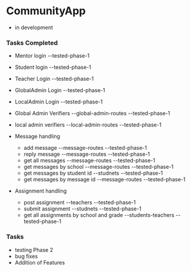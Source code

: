 # CommunityApp 
- in development

### Tasks Completed
- Mentor login --tested-phase-1
- Student login --tested-phase-1
- Teacher Login --tested-phase-1
- GlobalAdmin Login --tested-phase-1
- LocalAdmin Login  --tested-phase-1
- Global Admin Verifiers --global-admin-routes --tested-phase-1
- local admin verifiers --local-admin-routes  --tested-phase-1
- Message handling  
    - add message --message-routes --tested-phase-1
    - reply message --message-routes --tested-phase-1
    - get all messages --message-routes --tested-phase-1
    - get messages by school --message-routes --tested-phase-1
    - get messages by student id --studnets --tested-phase-1
    - get messages by message id --message-routes --tested-phase-1

- Assignment handling
    - post assignment --teachers --tested-phase-1
    - submit assignment --studnets --tested-phase-1
    - get all assignments by school and grade --students-teachers --tested-phase-1

### Tasks 
- testing Phase 2
- bug fixes 
- Addition of Features